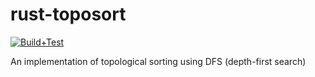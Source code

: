 # rust-toposort

[![Build+Test](https://github.com/beyse/rust-toposort/actions/workflows/rust.yml/badge.svg)](https://github.com/beyse/rust-toposort/actions/workflows/rust.yml)

An implementation of topological sorting using DFS (depth-first search)
